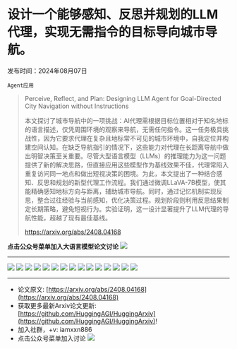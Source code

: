 # 设计一个能够感知、反思并规划的LLM代理，实现无需指令的目标导向城市导航。
发布时间：2024年08月07日

`Agent应用`
> Perceive, Reflect, and Plan: Designing LLM Agent for Goal-Directed City Navigation without Instructions
>
> 本文探讨了城市导航中的一项挑战：AI代理需根据目标位置相对于知名地标的语言描述，仅凭周围环境的观察来导航，无需任何指令。这一任务极具挑战性，因为它要求代理在复杂且地标常不可见的城市环境中，自我定位并构建空间认知。在缺乏导航指引的情况下，这些能力对代理在长距离导航中做出明智决策至关重要。尽管大型语言模型（LLMs）的推理能力为这一问题提供了新的解决思路，但直接应用这些模型作为基线效果不佳，代理常陷入重复访问同一地点和做出短视决策的困境。为此，本文提出了一种结合感知、反思和规划的新型代理工作流程。我们通过微调LLaVA-7B模型，使其能精确感知地标方向与距离，辅助城市导航。同时，通过记忆机制实现反思，整合过往经验与当前感知，优化决策过程。规划阶段则利用反思结果制定长期策略，避免短视行为。实验证明，这一设计显著提升了LLM代理的导航性能，超越了现有最佳基线。
>
> https://arxiv.org/abs/2408.04168

**点击公众号菜单加入大语言模型论文讨论**
![](https://raw.githubusercontent.com/HuggingAGI/wx_assets/main/2024/07/31/1722434818326-94339e92-22f1-4472-9d27-fed232f70b5d.jpeg)
<hr />

![](https://raw.githubusercontent.com/HuggingAGI/HuggingArxiv/main/paper_images/2408.04168/Group_132.png)
![](https://raw.githubusercontent.com/HuggingAGI/HuggingArxiv/main/paper_images/2408.04168/task_dataset.png)
![](https://raw.githubusercontent.com/HuggingAGI/HuggingArxiv/main/paper_images/2408.04168/workflow_overview.png)
![](https://raw.githubusercontent.com/HuggingAGI/HuggingArxiv/main/paper_images/2408.04168/prompt_example.png)
![](https://raw.githubusercontent.com/HuggingAGI/HuggingArxiv/main/paper_images/2408.04168/SR_SPL.png)
![](https://raw.githubusercontent.com/HuggingAGI/HuggingArxiv/main/paper_images/2408.04168/case_study1.png)
![](https://raw.githubusercontent.com/HuggingAGI/HuggingArxiv/main/paper_images/2408.04168/llava_distance.png)
![](https://raw.githubusercontent.com/HuggingAGI/HuggingArxiv/main/paper_images/2408.04168/Group_115.png)
![](https://raw.githubusercontent.com/HuggingAGI/HuggingArxiv/main/paper_images/2408.04168/no_plan.png)
![](https://raw.githubusercontent.com/HuggingAGI/HuggingArxiv/main/paper_images/2408.04168/no_reflect.png)
![](https://raw.githubusercontent.com/HuggingAGI/HuggingArxiv/main/paper_images/2408.04168/plain.png)
![](https://raw.githubusercontent.com/HuggingAGI/HuggingArxiv/main/paper_images/2408.04168/Inner.png)
![](https://raw.githubusercontent.com/HuggingAGI/HuggingArxiv/main/paper_images/2408.04168/CaP.png)
![](https://raw.githubusercontent.com/HuggingAGI/HuggingArxiv/main/paper_images/2408.04168/ProgPrompt.png)
![](https://raw.githubusercontent.com/HuggingAGI/HuggingArxiv/main/paper_images/2408.04168/CoT.png)

<hr />

- 论文原文: [https://arxiv.org/abs/2408.04168](https://arxiv.org/abs/2408.04168)
- 获取更多最新Arxiv论文更新: [https://github.com/HuggingAGI/HuggingArxiv](https://github.com/HuggingAGI/HuggingArxiv)!
- 加入社群，+v: iamxxn886
- 点击公众号菜单加入讨论
![](https://raw.githubusercontent.com/HuggingAGI/wx_assets/main/2024/07/31/1722434818326-94339e92-22f1-4472-9d27-fed232f70b5d.jpeg)